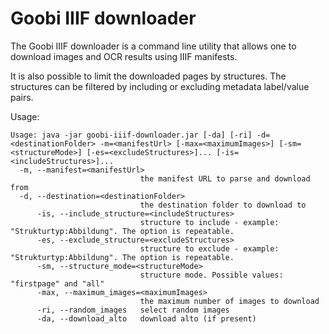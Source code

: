 # Goobi IIIF downloader

The Goobi IIIF downloader is a command line utility that allows one to
download images and OCR results using IIIF manifests.

It is also possible to limit the downloaded pages by structures. The structures can be filtered by including or excluding metadata label/value pairs.

Usage:
```
Usage: java -jar goobi-iiif-downloader.jar [-da] [-ri] -d=<destinationFolder> -m=<manifestUrl> [-max=<maximumImages>] [-sm=<structureMode>] [-es=<excludeStructures>]... [-is=<includeStructures>]...
  -m, --manifest=<manifestUrl>
                             the manifest URL to parse and download from
  -d, --destination=<destinationFolder>
                             the destination folder to download to
      -is, --include_structure=<includeStructures>
                             structure to include - example: "Strukturtyp:Abbildung". The option is repeatable.
      -es, --exclude_structure=<excludeStructures>
                             structure to exclude - example: "Strukturtyp:Abbildung". The option is repeatable.
      -sm, --structure_mode=<structureMode>
                             structure mode. Possible values: "firstpage" and "all"
      -max, --maximum_images=<maximumImages>
                             the maximum number of images to download
      -ri, --random_images   select random images
      -da, --download_alto   download alto (if present)
```
